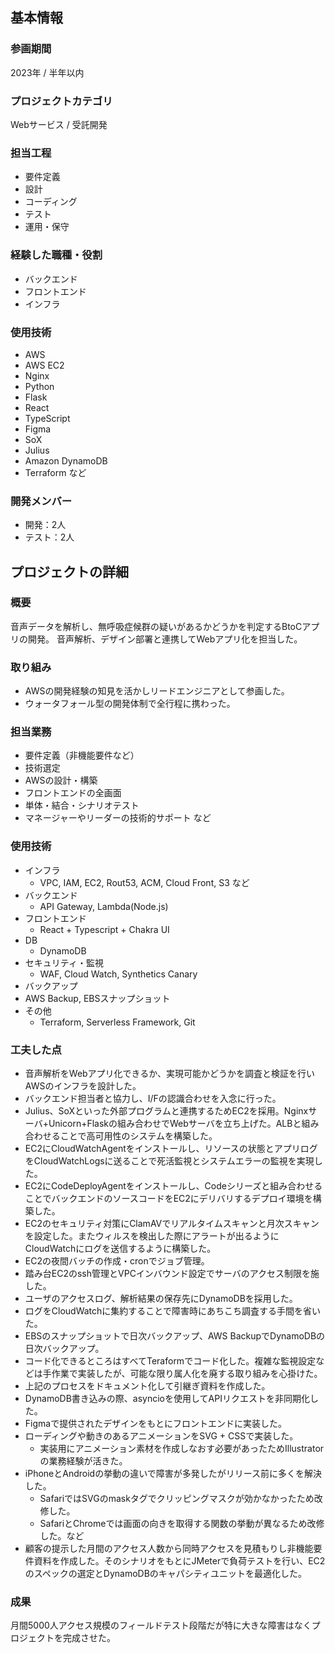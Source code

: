 ## 基本情報

### 参画期間 

2023年 / 半年以内

### プロジェクトカテゴリ

Webサービス / 受託開発

### 担当工程

- 要件定義
- 設計
- コーディング
- テスト
- 運用・保守

### 経験した職種・役割

- バックエンド
- フロントエンド
- インフラ

### 使用技術

- AWS
- AWS EC2
- Nginx
- Python
- Flask
- React
- TypeScript
- Figma
- SoX
- Julius
- Amazon DynamoDB
- Terraform など

### 開発メンバー

  - 開発：2人
  - テスト：2人

## プロジェクトの詳細

### 概要

音声データを解析し、無呼吸症候群の疑いがあるかどうかを判定するBtoCアプリの開発。
音声解析、デザイン部署と連携してWebアプリ化を担当した。

### 取り組み

- AWSの開発経験の知見を活かしリードエンジニアとして参画した。
- ウォータフォール型の開発体制で全行程に携わった。

### 担当業務

- 要件定義（非機能要件など）
- 技術選定
- AWSの設計・構築
- フロントエンドの全画面
- 単体・結合・シナリオテスト
- マネージャーやリーダーの技術的サポート
など

### 使用技術

- インフラ
  - VPC, IAM, EC2, Rout53, ACM, Cloud Front, S3 など
- バックエンド
  - API Gateway, Lambda(Node.js)
- フロントエンド
  - React + Typescript + Chakra UI
- DB
  - DynamoDB
- セキュリティ・監視
  - WAF, Cloud Watch, Synthetics Canary
- バックアップ
 - AWS Backup, EBSスナップショット
- その他
  - Terraform, Serverless Framework, Git

### 工夫した点

- 音声解析をWebアプリ化できるか、実現可能かどうかを調査と検証を行いAWSのインフラを設計した。
- バックエンド担当者と協力し、I/Fの認識合わせを入念に行った。
- Julius、SoXといった外部プログラムと連携するためEC2を採用。Nginxサーバ+Unicorn+Flaskの組み合わせでWebサーバを立ち上げた。ALBと組み合わせることで高可用性のシステムを構築した。
- EC2にCloudWatchAgentをインストールし、リソースの状態とアプリログをCloudWatchLogsに送ることで死活監視とシステムエラーの監視を実現した。
- EC2にCodeDeployAgentをインストールし、Codeシリーズと組み合わせることでバックエンドのソースコードをEC2にデリバリするデプロイ環境を構築した。
- EC2のセキュリティ対策にClamAVでリアルタイムスキャンと月次スキャンを設定した。またウィルスを検出した際にアラートが出るようにCloudWatchにログを送信するように構築した。
- EC2の夜間バッチの作成・cronでジョブ管理。
- 踏み台EC2のssh管理とVPCインバウンド設定でサーバのアクセス制限を施した。
- ユーザのアクセスログ、解析結果の保存先にDynamoDBを採用した。
- ログをCloudWatchに集約することで障害時にあちこち調査する手間を省いた。
- EBSのスナップショットで日次バックアップ、AWS BackupでDynamoDBの日次バックアップ。
- コード化できるところはすべてTeraformでコード化した。複雑な監視設定などは手作業で実装したが、可能な限り属人化を廃する取り組みを心掛けた。
- 上記のプロセスをドキュメント化して引継ぎ資料を作成した。
- DynamoDB書き込みの際、asyncioを使用してAPIリクエストを非同期化した。
- Figmaで提供されたデザインをもとにフロントエンドに実装した。
- ローディングや動きのあるアニメーションをSVG + CSSで実装した。
  - 実装用にアニメーション素材を作成しなおす必要があったためIllustratorの業務経験が活きた。
- iPhoneとAndroidの挙動の違いで障害が多発したがリリース前に多くを解決した。
  - SafariではSVGのmaskタグでクリッピングマスクが効かなかったため改修した。
  - SafariとChromeでは画面の向きを取得する関数の挙動が異なるため改修した。など
- 顧客の提示した月間のアクセス人数から同時アクセスを見積もりし非機能要件資料を作成した。そのシナリオをもとにJMeterで負荷テストを行い、EC2のスペックの選定とDynamoDBのキャパシティユニットを最適化した。

### 成果

月間5000人アクセス規模のフィールドテスト段階だが特に大きな障害はなくプロジェクトを完成させた。